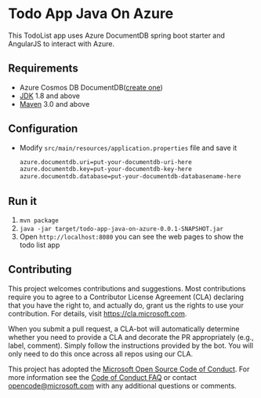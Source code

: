 # Todo App Java On Azure

This TodoList app uses Azure DocumentDB spring boot starter and AngularJS to interact with Azure.

## Requirements

* Azure Cosmos DB DocumentDB([create one](https://docs.microsoft.com/en-us/azure/cosmos-db/create-documentdb-java))
* [JDK](http://www.oracle.com/technetwork/java/javase/downloads/jdk8-downloads-2133151.html) 1.8 and above
* [Maven](https://maven.apache.org/) 3.0 and above

## Configuration

* Modify `src/main/resources/application.properties` file and save it

    ``` txt
    azure.documentdb.uri=put-your-documentdb-uri-here
    azure.documentdb.key=put-your-documentdb-key-here
    azure.documentdb.database=put-your-documentdb-databasename-here
    ``` 

## Run it

1. `mvn package`
1. `java -jar target/todo-app-java-on-azure-0.0.1-SNAPSHOT.jar`
1. Open `http://localhost:8080` you can see the web pages to show the todo list app

## Contributing

This project welcomes contributions and suggestions.  Most contributions require you to agree to a
Contributor License Agreement (CLA) declaring that you have the right to, and actually do, grant us
the rights to use your contribution. For details, visit https://cla.microsoft.com.

When you submit a pull request, a CLA-bot will automatically determine whether you need to provide
a CLA and decorate the PR appropriately (e.g., label, comment). Simply follow the instructions
provided by the bot. You will only need to do this once across all repos using our CLA.

This project has adopted the [Microsoft Open Source Code of Conduct](https://opensource.microsoft.com/codeofconduct/).
For more information see the [Code of Conduct FAQ](https://opensource.microsoft.com/codeofconduct/faq/) or
contact [opencode@microsoft.com](mailto:opencode@microsoft.com) with any additional questions or comments.
